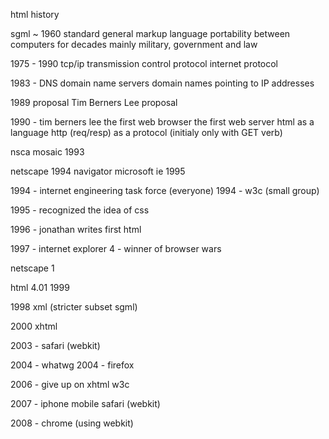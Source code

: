 html history

sgml ~ 1960
standard general markup language
portability between computers for decades
mainly military, government and law

1975 - 1990 tcp/ip
transmission control protocol
internet protocol

1983 - DNS
domain name servers
domain names pointing to IP addresses

1989 proposal Tim Berners Lee
proposal

1990 - tim berners lee
the first web browser
the first web server
html as a language
http (req/resp) as a protocol (initialy only with GET verb)

nsca
mosaic 1993

netscape 1994 navigator
microsoft ie 1995

1994 - internet engineering task force (everyone)
1994 - w3c (small group)

1995 - recognized the idea of css

1996 - jonathan writes first html

1997 - internet explorer 4 - winner of browser wars

netscape 1

html 4.01 1999

1998 xml (stricter subset sgml)

2000 xhtml

2003 - safari (webkit)

2004 - whatwg
2004 - firefox

2006 - give up on xhtml w3c

2007 - iphone mobile safari (webkit)

2008 - chrome (using webkit)

